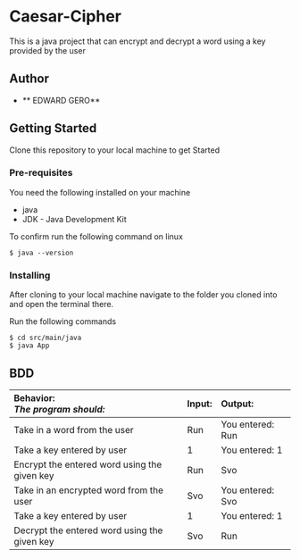# Caesar-Cipher
This is a java project that can encrypt and decrypt a word using a key provided by the user

## Author

* **  EDWARD GERO**

## Getting Started

Clone this repository to your local machine to get Started

### Pre-requisites

You need the following installed on your machine
- java
- JDK - Java Development Kit

To confirm run the following command on linux
```
$ java --version
```
### Installing

After cloning to your local machine navigate to the folder you cloned into and open the terminal there.

Run the following commands
```
$ cd src/main/java
$ java App
```
## BDD
 Behavior: <br>*The program should:*       | Input:    | Output:     |
|:-------------|:------------- |:-------------|
| Take in a word from the user | Run | You entered: Run    |
| Take a key entered by user   | 1 | You entered: 1 |
| Encrypt the entered word using the given key   | Run | Svo |
|  Take in an encrypted word from the user  | Svo | You entered: Svo |
| Take a key entered by user   | 1 | You entered: 1 |
| Decrypt the entered word using the given key   | Svo | Run |



